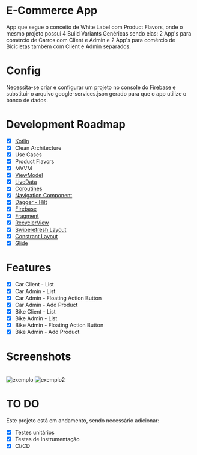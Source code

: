 # E-Commerce App
App que segue o conceito de White Label com Product Flavors, onde o mesmo projeto possui 4 Build Variants Genéricas sendo elas: 2 App's para comércio de Carros com Client e Admin e 2 App's para comércio de Bicicletas também com Client e Admin separados.

# Config
Necessita-se criar e configurar um projeto no console do [Firebase](https://console.firebase.google.com/u/0/?hl=pt) e substituir o arquivo google-services.json gerado para que o app utilize o banco de dados.

# Development Roadmap
- [x] [Kotlin](https://kotlinlang.org)
- [x] Clean Architecture
- [x] Use Cases
- [x] Product Flavors
- [x] MVVM
- [x] [ViewModel](https://developer.android.com/topic/libraries/architecture/viewmodel?hl=pt-br)
- [x] [LiveData](https://developer.android.com/topic/libraries/architecture/livedata?hl=pt-br)
- [x] [Coroutines](https://developer.android.com/topic/libraries/architecture/coroutines?hl=pt-br)
- [x] [Navigation Component](https://developer.android.com/guide/navigation/navigation-getting-started)
- [x] [Dagger - Hilt](https://developer.android.com/training/dependency-injection/hilt-android?hl=pt-br)
- [x] [Firebase](https://firebase.google.com/?hl=pt-br)
- [x] [Fragment](https://developer.android.com/guide/fragments)
- [x] [RecyclerView](https://developer.android.com/guide/topics/ui/layout/recyclerview?gclid=CjwKCAiAgbiQBhAHEiwAuQ6BktijAL5zFB3R9jZ8g8fB8mQ3iBRQaOV6jMsYr2l0iGXpuaBu9e4pqBoCWtwQAvD_BwE&gclsrc=aw.ds) 
- [x] [Swiperefresh Layout](https://developer.android.com/jetpack/androidx/releases/swiperefreshlayout?hl=pt-br)
- [x] [Constrant Layout](https://developer.android.com/training/constraint-layout?authuser=1)
- [x] [Glide](https://github.com/bumptech/glide)

# Features
- [x] Car Client - List
- [x] Car Admin - List 
- [x] Car Admin - Floating Action Button
- [x] Car Admin - Add Product 
- [x] Bike Client - List
- [x] Bike Admin - List
- [x] Bike Admin - Floating Action Button
- [x] Bike Admin - Add Product

# Screenshots
<br>![exemplo](https://media0.giphy.com/media/rTPUGZvwbNrJuD5ATM/giphy.gif?cid=790b7611a562d84e303ee9800b6f3f0d76da52c268e18cde&rid=giphy.gif&ct=g)     ![exemplo2](https://media1.giphy.com/media/2ASEplGS47dFy7sBEh/giphy.gif?cid=790b76117cb309920cfac4ba51c45949504d8e0a5685bbde&rid=giphy.gif&ct=g)

# TO DO
Este projeto está em andamento, sendo necessário adicionar:
- [x] Testes unitários
- [x] Testes de Instrumentação
- [x] CI/CD
